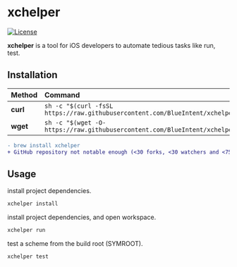 # xchelper

[![License](https://img.shields.io/github/license/blueintent/xchelper)](https://github.com/blueintent/xchelper/blob/main/LICENSE)

__xchelper__ is a tool for iOS developers to automate tedious tasks like run, test.

## Installation

| Method    | Command                                                                                           |
|:----------|:--------------------------------------------------------------------------------------------------|
| **curl**  | `sh -c "$(curl -fsSL https://raw.githubusercontent.com/BlueIntent/xchelper/main/scripts/install.sh)"` |
| **wget**  | `sh -c "$(wget -O- https://raw.githubusercontent.com/BlueIntent/xchelper/main/scripts/install.sh)"`   |
``` diff
- brew install xchelper
+ GitHub repository not notable enough (<30 forks, <30 watchers and <75 stars)
```

## Usage

install project dependencies.
```bash 
xchelper install
```

install project dependencies, and open workspace.
```bash 
xchelper run
```

test a scheme from the build root (SYMROOT).
```bash 
xchelper test
```